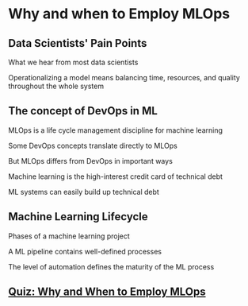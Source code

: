 # Why and when to Employ MLOps

## Data Scientists' Pain Points

What we hear from most data scientists



Operationalizing a model means balancing time, resources, and quality throughout the whole system



## The concept of DevOps in ML

MLOps is a life cycle management discipline for machine learning

Some DevOps concepts translate directly to MLOps



But MLOps differs from DevOps in important ways



Machine learning is the high-interest credit card of technical debt



ML systems can easily build up technical debt



## Machine Learning Lifecycle

Phases of a machine learning project



A ML pipeline contains well-defined processes



The level of automation defines the maturity of the ML process



## [Quiz: Why and When to Employ MLOps](quizzes/week1-1-why-and-when-to-employ-mlops.md)
